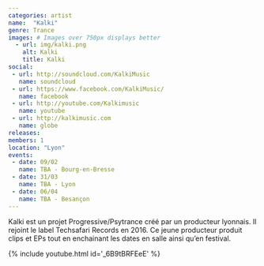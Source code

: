 ```yaml
---
categories: artist
name:  "Kalki"
genre: Trance
images: # Images over 750px displays better
  - url: img/kalki.png
    alt: Kalki
    title: Kalki
social:
 - url: http://soundcloud.com/KalkiMusic
   name: soundcloud
 - url: https://www.facebook.com/KalkiMusic/
   name: facebook
 - url: http://youtube.com/Kalkimusic
   name: youtube
 - url: http://kalkimusic.com
   name: globe
releases:
members: 1
location: "Lyon"
events:
 - date: 09/02
   name: TBA - Bourg-en-Bresse
 - date: 31/03
   name: TBA - Lyon
 - date: 06/04
   name: TBA - Besançon
---
```

Kalki est un projet Progressive/Psytrance créé par un producteur lyonnais. Il rejoint le label Techsafari Records en 2016. Ce jeune producteur produit clips et EPs tout en enchainant les dates en salle ainsi qu’en festival.

{% include youtube.html id='_6B9tBRFEeE' %}

